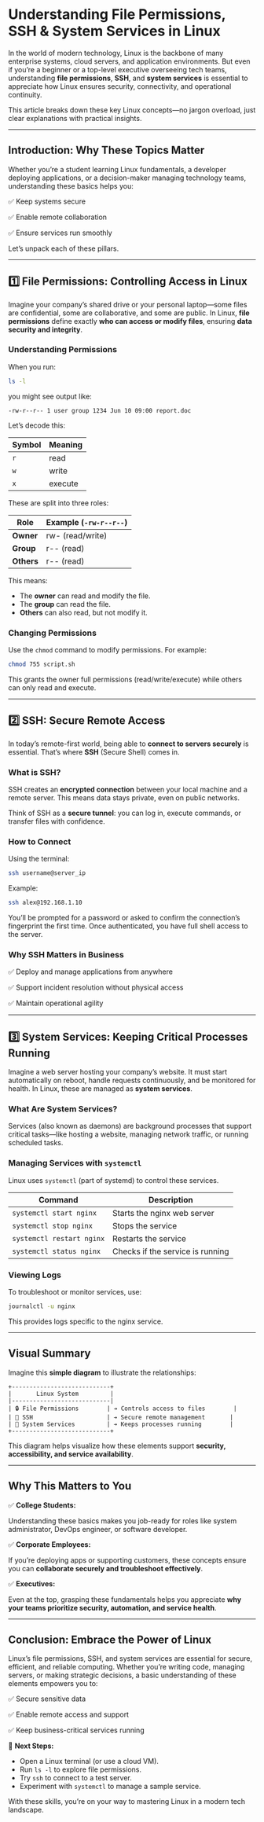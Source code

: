 # Understanding File Permissions, SSH & System Services in Linux

In the world of modern technology, Linux is the backbone of many enterprise systems, cloud servers, and application environments. But even if you’re a beginner or a top-level executive overseeing tech teams, understanding **file permissions**, **SSH**, and **system services** is essential to appreciate how Linux ensures security, connectivity, and operational continuity.

This article breaks down these key Linux concepts—no jargon overload, just clear explanations with practical insights.

---

## Introduction: Why These Topics Matter

Whether you’re a student learning Linux fundamentals, a developer deploying applications, or a decision-maker managing technology teams, understanding these basics helps you:

✅ Keep systems secure

✅ Enable remote collaboration

✅ Ensure services run smoothly

Let’s unpack each of these pillars.

---

## 1️⃣ File Permissions: Controlling Access in Linux

Imagine your company’s shared drive or your personal laptop—some files are confidential, some are collaborative, and some are public. In Linux, **file permissions** define exactly **who can access or modify files**, ensuring **data security and integrity**.

### Understanding Permissions

When you run:

```bash
ls -l

```

you might see output like:

```
-rw-r--r-- 1 user group 1234 Jun 10 09:00 report.doc

```

Let’s decode this:

| Symbol | Meaning |
| --- | --- |
| `r` | read |
| `w` | write |
| `x` | execute |

These are split into three roles:

| Role | Example (`-rw-r--r--`) |
| --- | --- |
| **Owner** | rw- (read/write) |
| **Group** | r-- (read) |
| **Others** | r-- (read) |

This means:

- The **owner** can read and modify the file.
- The **group** can read the file.
- **Others** can also read, but not modify it.

### Changing Permissions

Use the `chmod` command to modify permissions. For example:

```bash
chmod 755 script.sh

```

This grants the owner full permissions (read/write/execute) while others can only read and execute.

---

## 2️⃣ SSH: Secure Remote Access

In today’s remote-first world, being able to **connect to servers securely** is essential. That’s where **SSH** (Secure Shell) comes in.

### What is SSH?

SSH creates an **encrypted connection** between your local machine and a remote server. This means data stays private, even on public networks.

Think of SSH as a **secure tunnel**: you can log in, execute commands, or transfer files with confidence.

### How to Connect

Using the terminal:

```bash
ssh username@server_ip

```

Example:

```bash
ssh alex@192.168.1.10

```

You’ll be prompted for a password or asked to confirm the connection’s fingerprint the first time. Once authenticated, you have full shell access to the server.

### Why SSH Matters in Business

✅ Deploy and manage applications from anywhere

✅ Support incident resolution without physical access

✅ Maintain operational agility

---

## 3️⃣ System Services: Keeping Critical Processes Running

Imagine a web server hosting your company’s website. It must start automatically on reboot, handle requests continuously, and be monitored for health. In Linux, these are managed as **system services**.

### What Are System Services?

Services (also known as daemons) are background processes that support critical tasks—like hosting a website, managing network traffic, or running scheduled tasks.

### Managing Services with `systemctl`

Linux uses `systemctl` (part of systemd) to control these services.

| Command | Description |
| --- | --- |
| `systemctl start nginx` | Starts the nginx web server |
| `systemctl stop nginx` | Stops the service |
| `systemctl restart nginx` | Restarts the service |
| `systemctl status nginx` | Checks if the service is running |

### Viewing Logs

To troubleshoot or monitor services, use:

```bash
journalctl -u nginx

```

This provides logs specific to the nginx service.

---

## Visual Summary

Imagine this **simple diagram** to illustrate the relationships:

```
+----------------------------+
|       Linux System         |
|----------------------------|
| 🔒 File Permissions        | ➔ Controls access to files        |
| 🔐 SSH                     | ➔ Secure remote management       |
| 🔧 System Services         | ➔ Keeps processes running        |
+----------------------------+

```

This diagram helps visualize how these elements support **security, accessibility, and service availability**.

---

## Why This Matters to You

✅ **College Students:**

Understanding these basics makes you job-ready for roles like system administrator, DevOps engineer, or software developer.

✅ **Corporate Employees:**

If you’re deploying apps or supporting customers, these concepts ensure you can **collaborate securely and troubleshoot effectively**.

✅ **Executives:**

Even at the top, grasping these fundamentals helps you appreciate **why your teams prioritize security, automation, and service health**.

---

## Conclusion: Embrace the Power of Linux

Linux’s file permissions, SSH, and system services are essential for secure, efficient, and reliable computing. Whether you’re writing code, managing servers, or making strategic decisions, a basic understanding of these elements empowers you to:

✅ Secure sensitive data

✅ Enable remote access and support

✅ Keep business-critical services running

📌 **Next Steps:**

- Open a Linux terminal (or use a cloud VM).
- Run `ls -l` to explore file permissions.
- Try `ssh` to connect to a test server.
- Experiment with `systemctl` to manage a sample service.

With these skills, you’re on your way to mastering Linux in a modern tech landscape.